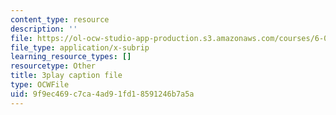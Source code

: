 ```yaml
---
content_type: resource
description: ''
file: https://ol-ocw-studio-app-production.s3.amazonaws.com/courses/6-0001-introduction-to-computer-science-and-programming-in-python-fall-2016/9f9ec469c7ca4ad91fd18591246b7a5a_ax4eNMI9Dw.srt
file_type: application/x-subrip
learning_resource_types: []
resourcetype: Other
title: 3play caption file
type: OCWFile
uid: 9f9ec469-c7ca-4ad9-1fd1-8591246b7a5a
---
```


